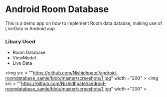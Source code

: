 # Android Room Database

This is a demo app on how to implement Room data databse, making use of LiveData in Android app

### Libary Used
* Room Database
* ViewModel
* Live Data

<img src = ""https://github.com/Nishidhpatel/android-roomdatabase_samle/blob/master/screeshots/1.jpg" width ="200" > <img src = ""https://github.com/Nishidhpatel/android-roomdatabase_samle/blob/master/screeshots/1.jpg" width ="200" >
